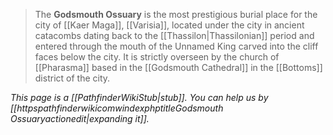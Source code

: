 > The **Godsmouth Ossuary** is the most prestigious burial place for the city of [[Kaer Maga]], [[Varisia]], located under the city in ancient catacombs dating back to the [[Thassilon|Thassilonian]] period and entered through the mouth of the Unnamed King carved into the cliff faces below the city. It is strictly overseen by the church of [[Pharasma]] based in the [[Godsmouth Cathedral]] in the [[Bottoms]] district of the city.



*This page is a [[PathfinderWikiStub|stub]]. You can help us by [[httpspathfinderwikicomwindexphptitleGodsmouth Ossuaryactionedit|expanding it]].*








